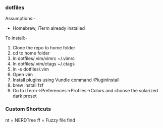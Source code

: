 ### dotfiles

Assumptions:-

* Homebrew, iTerm already installed

To install:-

1. Clone the repo to home folder
2. cd to home folder
3. ln dotfiles/.vim/vimrc ~/.vimrc
4. ln dotfiles/.vim/ctags ~/.ctags
5. ln -s dotfiles/.vim
6. Open vim
7. Install plugins using Vundle command :PluginInstall
8. brew install fzf
9. Go to iTerm->Preferences->Profiles->Colors and choose the solarized
   dark preset

### Custom Shortcuts

nt = NERDTree
ff  = Fuzzy file find
